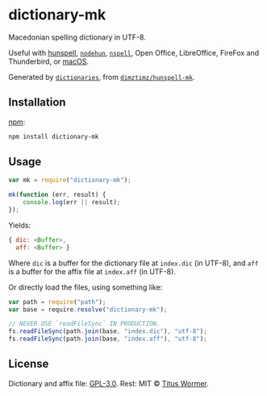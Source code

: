 # dictionary-mk

Macedonian spelling dictionary in UTF-8.

Useful with [hunspell][], [`nodehun`][nodehun], [`nspell`][nspell],
Open Office, LibreOffice, FireFox and Thunderbird, or [macOS][].

Generated by [`dictionaries`][dictionaries], from
[`dimztimz/hunspell-mk`][source].

## Installation

[npm][]:

```bash
npm install dictionary-mk
```

## Usage

```js
var mk = require("dictionary-mk");

mk(function (err, result) {
    console.log(err || result);
});
```

Yields:

```js
{ dic: <Buffer>,
  aff: <Buffer> }
```

Where `dic` is a buffer for the dictionary file at `index.dic` (in UTF-8), and
`aff` is a buffer for the affix file at `index.aff` (in UTF-8).

Or directly load the files, using something like:

```js
var path = require("path");
var base = require.resolve("dictionary-mk");

// NEVER USE `readFileSync` IN PRODUCTION.
fs.readFileSync(path.join(base, "index.dic"), "utf-8");
fs.readFileSync(path.join(base, "index.aff"), "utf-8");
```

## License

Dictionary and affix file: [GPL-3.0](https://github.com/wooorm/dictionaries/blob/main/dictionaries/mk/license).
Rest: MIT © [Titus Wormer][home].

[hunspell]: http://hunspell.github.io
[nodehun]: https://github.com/nathanjsweet/nodehun
[nspell]: https://github.com/wooorm/nspell
[macos]: https://github.com/wooorm/dictionaries#macos
[source]: https://github.com/dimztimz/hunspell-mk
[npm]: https://docs.npmjs.com/cli/install
[dictionaries]: https://github.com/wooorm/dictionaries
[home]: https://wooorm.com
